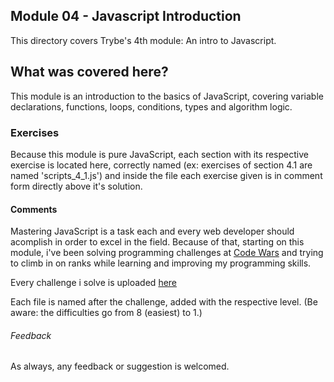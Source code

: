 ## Module 04 - Javascript Introduction

This directory covers Trybe's 4th module: An intro to Javascript.

## What was covered here?

This module is an introduction to the basics of JavaScript, covering variable declarations, functions, loops, conditions, types and algorithm logic.

### Exercises

Because this module is pure JavaScript, each section with its respective exercise is located here, correctly named (ex: exercises of section 4.1 are named 'scripts_4_1.js') and inside the file each exercise given is in comment form directly above it's solution.

#### Comments

Mastering JavaScript is a task each and every web developer should acomplish in order to excel in the field. Because of that, starting on this module, i've been solving programming challenges at [Code Wars](https://www.codewars.com/) and trying to climb in on ranks while learning and improving my programming skills.

Every challenge i solve is uploaded [here](https://github.com/fabiosenracorrea/Trybe/tree/master/04_JAVASCRIPT_INTRO/code_wars)

Each file is named after the challenge, added with the respective level. (Be aware: the difficulties go from 8 (easiest) to 1.)

###### Feedback

As always, any feedback or suggestion is welcomed.
